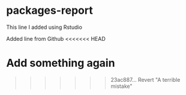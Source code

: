 # packages-report

This line I added using Rstudio

Added line from Github
<<<<<<< HEAD


Add something again 
=======
>>>>>>> 23ac887... Revert "A terrible mistake"
